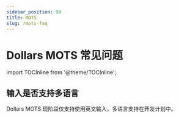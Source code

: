 ```yaml
---
sidebar_position: 50
title: MOTS
slug: /mots-faq
---	
```


# Dollars MOTS 常见问题

import TOCInline from '@theme/TOCInline';

<TOCInline toc={toc} />

## 输入是否支持多语言

Dollars MOTS 现阶段仅支持使用英文输入，多语言支持在开发计划中。
